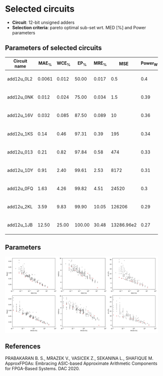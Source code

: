 
Selected circuits
===================
 - **Circuit**: 12-bit unsigned adders
 - **Selection criteria**: pareto optimal sub-set wrt. MED [%] and Power parameters

Parameters of selected circuits
----------------------------

| Circuit name | MAE<sub>%</sub> | WCE<sub>%</sub> | EP<sub>%</sub> | MRE<sub>%</sub> | MSE | Power<sub>W</sub> | Delay<sub>ns</sub> | LUTs | Download |
| --- |  --- | --- | --- | --- | --- | --- | --- | --- | --- |
| add12u_0L2 | 0.0061 | 0.012 | 50.00 | 0.017 | 0.5 | 0.4 | 8.4 | 11 |  [[Verilog](add12u_0L2.v)] [[Verilog<sub>PDK45</sub>](add12u_0L2_pdk45.v)] [[C](add12u_0L2.c)] |
| add12u_0NK | 0.012 | 0.024 | 75.00 | 0.034 | 1.5 | 0.39 | 8.6 | 10 |  [[Verilog](add12u_0NK.v)] [[Verilog<sub>PDK45</sub>](add12u_0NK_pdk45.v)] [[C](add12u_0NK.c)] |
| add12u_16V | 0.032 | 0.085 | 87.50 | 0.089 | 10 | 0.36 | 8.0 | 9.0 |  [[Verilog](add12u_16V.v)] [[Verilog<sub>PDK45</sub>](add12u_16V_pdk45.v)] [[C](add12u_16V.c)] |
| add12u_1KS | 0.14 | 0.46 | 97.31 | 0.39 | 195 | 0.34 | 7.4 | 7.0 |  [[Verilog](add12u_1KS.v)] [[Verilog<sub>PDK45</sub>](add12u_1KS_pdk45.v)] [[C](add12u_1KS.c)] |
| add12u_013 | 0.21 | 0.82 | 97.84 | 0.58 | 474 | 0.33 | 7.0 | 7.0 |  [[Verilog](add12u_013.v)] [[Verilog<sub>PDK45</sub>](add12u_013_pdk45.v)] [[C](add12u_013.c)] |
| add12u_1DY | 0.91 | 2.40 | 99.61 | 2.53 | 8172 | 0.31 | 7.5 | 5.0 |  [[Verilog](add12u_1DY.v)] [[Verilog<sub>PDK45</sub>](add12u_1DY_pdk45.v)] [[C](add12u_1DY.c)] |
| add12u_0FQ | 1.63 | 4.26 | 99.82 | 4.51 | 24520 | 0.3 | 6.7 | 3.0 |  [[Verilog](add12u_0FQ.v)] [[Verilog<sub>PDK45</sub>](add12u_0FQ_pdk45.v)] [[C](add12u_0FQ.c)] |
| add12u_2KL | 3.59 | 9.83 | 99.90 | 10.05 | 126206 | 0.29 | 6.7 | 3.0 |  [[Verilog](add12u_2KL.v)] [[Verilog<sub>PDK45</sub>](add12u_2KL_pdk45.v)] [[C](add12u_2KL.c)] |
| add12u_1JB | 12.50 | 25.00 | 100.00 | 30.48 | 13286.96e2 | 0.27 | 5.1 | 0 |  [[Verilog](add12u_1JB.v)] [[Verilog<sub>PDK45</sub>](add12u_1JB_pdk45.v)] [[C](add12u_1JB.c)] |
    
Parameters
--------------
![Parameters figure](fig.png)

References
--------------
PRABAKARAN B. S., MRAZEK V., VASICEK Z., SEKANINA L., SHAFIQUE M. ApproxFPGAs: Embracing ASIC-based Approximate Arithmetic Components for FPGA-Based Systems. DAC 2020.

             